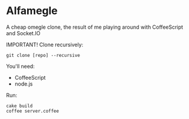 Alfamegle
=========

A cheap omegle clone, the result of me playing around with CoffeeScript and Socket.IO

IMPORTANT! Clone recursively:
```
git clone [repo] --recursive
```

You'll need:
* CoffeeScript
* node.js

Run:
```
cake build
coffee server.coffee
```
